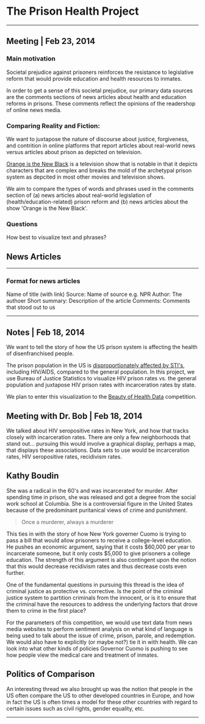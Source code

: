 # The Prison Health Project
***

## Meeting | Feb 23, 2014

### Main motivation
Societal prejudice against prisoners reinforces the resistance to legislative reform that would provide education and health resources to inmates. 

In order to get a sense of this societal prejudice, our primary data sources are the comments sections of news articles about health and education reforms in prisons. These comments reflect the opinions of the readershop of online news media.

### Comparing Reality and Fiction: 
We want to juxtapose the nature of discourse about justice, forgiveness, and contrition in online platforms that report articles about real-world news versus articles about prison as depicted on television. 

[Orange is the New Black](http://en.wikipedia.org/wiki/Orange_Is_the_New_Black) is a television show that is notable in that it depicts characters that are complex and breaks the mold of the archetypal prison system as depcited in most other movies and television shows.

We aim to compare the types of words and phrases used in the comments section of (a) news articles about real-world legislation of (health/education-related) prison reform and (b) news articles about the show 'Orange is the New Black'.

### Questions
How best to visualize text and phrases?

## News Articles
***

### Format for news articles
Name of title (with link)
Source: Name of source e.g. NPR
Author: The authoer
Short summary: Description of the article
Comments: Comments that stood out to us

***

## Notes | Feb 18, 2014

We want to tell the story of how the US prison system is affecting the health of disenfranchised people.

The prison population in the US is [disproportionately affected by STI's][link1], including HIV/AIDS, compared to the general population. In this project, we use Bureau of Justice Statistics to visualize HIV prison rates vs. the general population and juxtapose HIV prison rates with incarceration rates by state.

We plan to enter this visualization to the [Beauty of Health Data][link2] competition.

## Meeting with Dr. Bob | Feb 18, 2014

We talked about HIV seropositive rates in New York, and how that tracks closely with incarceration rates. There are only a few neighborhoods that stand out... pursuing this would involve a graphical display, perhaps a map, that displays these associations. Data sets to use would be incarceration rates, HIV seropositive rates, recidivism rates.

## Kathy Boudin

She was a radical in the 60's and was incarcerated for murder. After spending time in prison, she was released and got a degree from the social work school at Columbia. She is a controversial figure in the United States because of the predominant puritanical views of crime and punishment.

> Once a murderer, always a murderer

This ties in with the story of how New York governer Cuomo is trying to pass a bill that would allow prisoners to receive a college-level education. He pushes an economic argument, saying that it costs $60,000 per year to incarcerate someone, but it only costs $5,000 to give prisoners a college education. The strength of this argument is also contingent upon the notion that this would decrease recidivism rates and thus decrease costs even further.

One of the fundamental questions in pursuing this thread is the idea of criminal justice as protective vs. corrective. Is the point of the criminal justice system to partition criminals from the innocent, or is it to ensure that the criminal have the resources to address the underlying factors that drove them to crime in the first place?

For the parameters of this competition, we would use text data from news media websites to perform sentiment analysis on what kind of language is being used to talk about the issue of crime, prison, parole, and redemption. We would also have to explicitly (or maybe not?) tie it in with health. We can look into what other kinds of policies Governor Cuomo is pushing to see how people view the medical care and treatment of inmates.

## Politics of Comparison
An interesting thread we also brought up was the notion that people in the US often compare the US to other developed countries in Europe, and how in fact the US is often times a model for these other countries with regard to certain issues such as civil rights, gender equality, etc.

***

[link1]: http://aids.gov/federal-resources/policies/incarceration/
[link2]: http://thebeautyofhealthdata.org/
